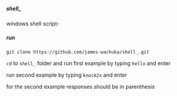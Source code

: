 ##### shell_
windows shell script- 

##### run
`git clone https://github.com/james-wachuka/shell_.git`

`cd` to `shell_` folder and run first example by typing `hello` and enter

run second example by typing `knock2x` and enter

for the second example responses should be in parenthesis
